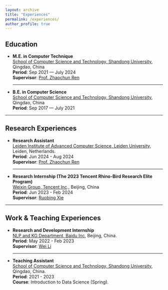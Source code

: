 ```yaml
---
layout: archive
title: "Experiences"
permalink: /experiences/
author_profile: true
---
```


## Education

- **M.E. in Computer Technique**  
  [School of Computer Science and Technology, Shandong University](https://www.cs.sdu.edu.cn/), Qingdao, China  
  **Period**: Sep 2021 — July 2024  
  **Supervisor**: [Prof. Zhaochun Ren](https://renzhaochun.github.io/)  
    
  ---
- **B.E. in Computer Science**  
  [School of Computer Science and Technology, Shandong University](https://www.cs.sdu.edu.cn/), Qingdao, China  
  **Period**: Sep 2017 — July 2021   

---

## Research Experiences

- **Research Assistant**  
  [Leiden Institute of Advanced Computer Science, Leiden University](https://liacs.leidenuniv.nl/), Leiden, Netherlands.  
  **Period**: Jun 2024 - Aug 2024   
  **Supervisor**: [Prof. Zhaochun Ren](https://renzhaochun.github.io/)  
    
  ---
- **Research Internship (The 2023 Tencent Rhino-Bird Research Elite Program)**  
  [Weixin Group, Tencent Inc](https://www.tencent.com/en-us/about.html)., Beijing, China  
  **Period**: Jun 2023 - Feb 2024  
  **Supervisor**: [Ruobing Xie](https://ruobingxie.github.io/)  
    
---

## Work & Teaching Experiences

- **Research and Development Internship**  
  [NLP and KG Department, Baidu Inc](https://nlp.baidu.com/homepage/index), Beijing, China.  
  **Period**: May 2022 - Feb 2023  
  **Supervisor**: [Wei Li](https://weili-nlp.github.io/)
    
  ---
- **Teaching Assistant**  
  [School of Computer Science and Technology, Shandong University](https://www.cs.sdu.edu.cn/), Qingdao, China.  
  **Period**: 2021 - 2023  
  **Course**: Introduction to Data Science (Spring).  
